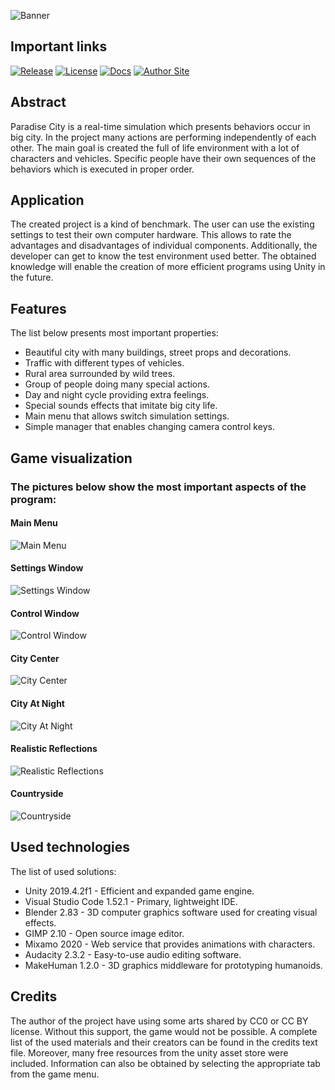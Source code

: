 ![Banner](./Media/Banner.png)

## Important links
[![Release](./Media/ReleaseTile.png)](https://github.com/Macix97/paradise-city/releases)
[![License](./Media/LicenseTile.png)](https://github.com/Macix97/paradise-city/blob/main/LICENSE.txt)
[![Docs](./Media/DocsTile.png)](https://macix97.github.io/paradise-city/docs/index.html)
[![Author Site](./Media/AuthorSiteTile.png)](https://macix97.github.io)

## Abstract

Paradise City is a real-time simulation which presents behaviors occur in big city. In the project many actions are performing independently of each other. The main goal is created the full of life environment with a lot of characters and vehicles. Specific people have their own sequences of the behaviors which is executed in proper order.

## Application

The created project is a kind of benchmark. The user can use the existing settings to test their own computer hardware. This allows to rate the advantages and disadvantages of individual components. Additionally, the developer can get to know the test environment used better. The obtained knowledge will enable the creation of more efficient programs using Unity in the future.

## Features

The list below presents most important properties:
* Beautiful city with many buildings, street props and decorations.
* Traffic with different types of vehicles.
* Rural area surrounded by wild trees.
* Group of people doing many special actions.
* Day and night cycle providing extra feelings.
* Special sounds effects that imitate big city life.
* Main menu that allows switch simulation settings.
* Simple manager that enables changing camera control keys.

## Game visualization

### The pictures below show the most important aspects of the program:

#### Main Menu
![Main Menu](./Media/MainMenu.png)
#### Settings Window
![Settings Window](./Media/SettingsWindow.png)
#### Control Window
![Control Window](./Media/ControlWindow.png)
#### City Center
![City Center](./Media/CityCenter.png)
#### City At Night
![City At Night](./Media/CityAtNight.png)
#### Realistic Reflections
![Realistic Reflections](./Media/RealisticReflections.png)
#### Countryside
![Countryside](./Media/Countryside.png)

## Used technologies

The list of used solutions:
* Unity 2019.4.2f1 - Efficient and expanded game engine.
* Visual Studio Code 1.52.1 - Primary, lightweight IDE.
* Blender 2.83 - 3D computer graphics software used for creating visual effects.
* GIMP 2.10 - Open source image editor.
* Mixamo 2020 - Web service that provides animations with characters.
* Audacity 2.3.2 - Easy-to-use audio editing software.
* MakeHuman 1.2.0 - 3D graphics middleware for prototyping humanoids.

## Credits

The author of the project have using some arts shared by CC0 or CC BY license. Without this support, the game would not be possible. A complete list of the used materials and their creators can be found in the credits text file. Moreover, many free resources from the unity asset store were included. Information can also be obtained by selecting the appropriate tab from the game menu.
